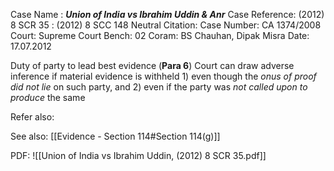 Case Name : ***Union of India vs Ibrahim Uddin & Anr***
Case Reference: (2012) 8 SCR 35 :  (2012) 8 SCC 148
Neutral Citation:
Case Number: CA 1374/2008
Court: Supreme Court
Bench: 02
Coram: BS Chauhan, Dipak Misra
Date: 17.07.2012

Duty of party to lead best evidence (**Para 6**)
	Court can draw adverse inference if material evidence is withheld
		1) even though the *onus of proof did not lie* on such party, and
		2) even if the party was *not called upon to produce* the same

Refer also:


See also:
[[Evidence - Section 114#Section 114(g)]]

PDF:
![[Union of India vs Ibrahim Uddin, (2012) 8 SCR 35.pdf]]